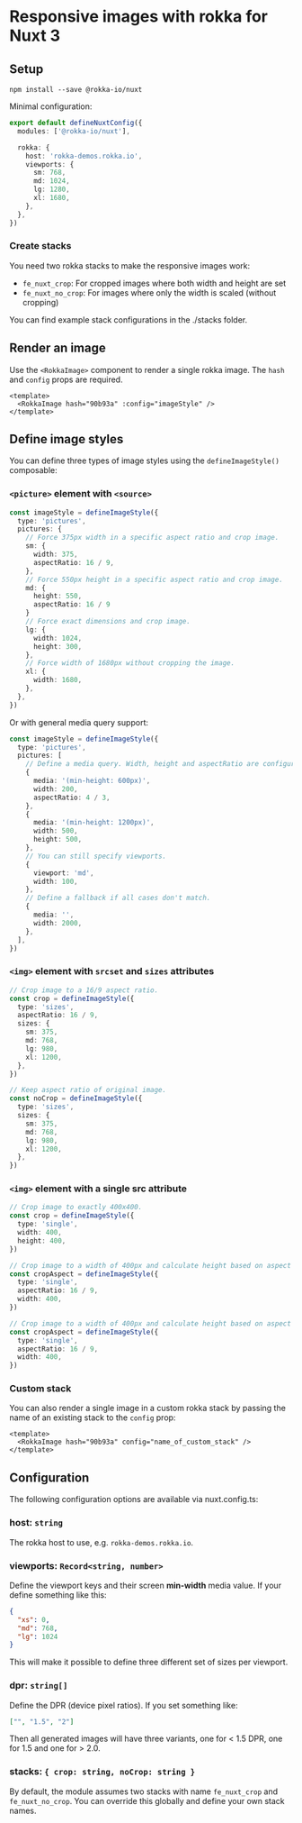 # Responsive images with rokka for Nuxt 3

## Setup

```
npm install --save @rokka-io/nuxt
```

Minimal configuration:

```typescript
export default defineNuxtConfig({
  modules: ['@rokka-io/nuxt'],

  rokka: {
    host: 'rokka-demos.rokka.io',
    viewports: {
      sm: 768,
      md: 1024,
      lg: 1280,
      xl: 1680,
    },
  },
})
```

### Create stacks

You need two rokka stacks to make the responsive images work:

- `fe_nuxt_crop`: For cropped images where both width and height are set
- `fe_nuxt_no_crop`: For images where only the width is scaled (without
  cropping)

You can find example stack configurations in the ./stacks folder.

## Render an image

Use the `<RokkaImage>` component to render a single rokka image. The `hash` and
`config` props are required.

```vue
<template>
  <RokkaImage hash="90b93a" :config="imageStyle" />
</template>
```

## Define image styles

You can define three types of image styles using the `defineImageStyle()`
composable:

### `<picture>` element with `<source>`

```typescript
const imageStyle = defineImageStyle({
  type: 'pictures',
  pictures: {
    // Force 375px width in a specific aspect ratio and crop image.
    sm: {
      width: 375,
      aspectRatio: 16 / 9,
    },
    // Force 550px height in a specific aspect ratio and crop image.
    md: {
      height: 550,
      aspectRatio: 16 / 9
    }
    // Force exact dimensions and crop image.
    lg: {
      width: 1024,
      height: 300,
    },
    // Force width of 1680px without cropping the image.
    xl: {
      width: 1680,
    },
  },
})
```

Or with general media query support:

```typescript
const imageStyle = defineImageStyle({
  type: 'pictures',
  pictures: [
    // Define a media query. Width, height and aspectRatio are configurable the same as above.
    {
      media: '(min-height: 600px)',
      width: 200,
      aspectRatio: 4 / 3,
    },
    {
      media: '(min-height: 1200px)',
      width: 500,
      height: 500,
    },
    // You can still specify viewports.
    {
      viewport: 'md',
      width: 100,
    },
    // Define a fallback if all cases don't match.
    {
      media: '',
      width: 2000,
    },
  ],
})
```

### `<img>` element with `srcset` and `sizes` attributes

```typescript
// Crop image to a 16/9 aspect ratio.
const crop = defineImageStyle({
  type: 'sizes',
  aspectRatio: 16 / 9,
  sizes: {
    sm: 375,
    md: 768,
    lg: 980,
    xl: 1200,
  },
})

// Keep aspect ratio of original image.
const noCrop = defineImageStyle({
  type: 'sizes',
  sizes: {
    sm: 375,
    md: 768,
    lg: 980,
    xl: 1200,
  },
})
```

### `<img>` element with a single src attribute

```typescript
// Crop image to exactly 400x400.
const crop = defineImageStyle({
  type: 'single',
  width: 400,
  height: 400,
})

// Crop image to a width of 400px and calculate height based on aspect ratio
const cropAspect = defineImageStyle({
  type: 'single',
  aspectRatio: 16 / 9,
  width: 400,
})

// Crop image to a width of 400px and calculate height based on aspect ratio
const cropAspect = defineImageStyle({
  type: 'single',
  aspectRatio: 16 / 9,
  width: 400,
})
```

### Custom stack

You can also render a single image in a custom rokka stack by passing the name
of an existing stack to the `config` prop:

```vue
<template>
  <RokkaImage hash="90b93a" config="name_of_custom_stack" />
</template>
```

## Configuration

The following configuration options are available via nuxt.config.ts:

### host: `string`

The rokka host to use, e.g. `rokka-demos.rokka.io`.

### viewports: `Record<string, number>`

Define the viewport keys and their screen **min-width** media value. If your
define something like this:

```json
{
  "xs": 0,
  "md": 768,
  "lg": 1024
}
```

This will make it possible to define three different set of sizes per viewport.

### dpr: `string[]`

Define the DPR (device pixel ratios). If you set something like:

```json
["", "1.5", "2"]
```

Then all generated images will have three variants, one for < 1.5 DPR, one for
1.5 and one for > 2.0.

### stacks: `{ crop: string, noCrop: string }`

By default, the module assumes two stacks with name `fe_nuxt_crop` and
`fe_nuxt_no_crop`. You can override this globally and define your own stack
names.
